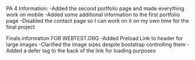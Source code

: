 PA 4 Information:
-Added the second portfolio page and made everything work on mobile
-Added some additional information to the first portfolio page
-Disabled the contact page so I can work on it on my own time for the final project


Finals information
FOR WEBTEST.ORG
-Added Preload Link to header for large images
-Clarified the image sizes despite bootstrap controlling them
-Added a defer tag to the back of the link for loading purposes
